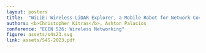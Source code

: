 ```yaml
---
layout: posters
title:  "WiLiE: Wireless LiDAR Explorer, a Mobile Robot for Network Coverage Mapping"
authors: <b>Christopher Kitras</b>, Ashton Palacios
conference: "ECEN 526: Wireless Networking"
figure: assets/s4s23.svg
link: assets/S4S-2023.pdf
---
```

